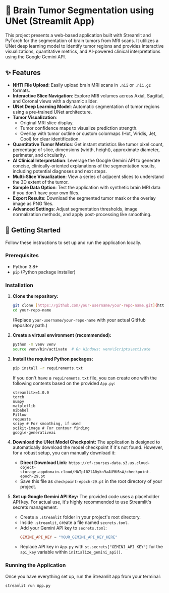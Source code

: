 # 🧠 Brain Tumor Segmentation using UNet (Streamlit App)

This project presents a web-based application built with Streamlit and PyTorch for the segmentation of brain tumors from MRI scans. It utilizes a UNet deep learning model to identify tumor regions and provides interactive visualizations, quantitative metrics, and AI-powered clinical interpretations using the Google Gemini API.

## ✨ Features

* **NIfTI File Upload**: Easily upload brain MRI scans in `.nii` or `.nii.gz` formats.
* **Interactive Slice Navigation**: Explore MRI volumes across Axial, Sagittal, and Coronal views with a dynamic slider.
* **UNet Deep Learning Model**: Automatic segmentation of tumor regions using a pre-trained UNet architecture.
* **Tumor Visualization**:
    * Original MRI slice display.
    * Tumor confidence maps to visualize prediction strength.
    * Overlay with tumor outline or custom colormaps (Hot, Viridis, Jet, Cool) for clear identification.
* **Quantitative Tumor Metrics**: Get instant statistics like tumor pixel count, percentage of slice, dimensions (width, height), approximate diameter, perimeter, and circularity.
* **AI Clinical Interpretation**: Leverage the Google Gemini API to generate concise, clinically-oriented explanations of the segmentation results, including potential diagnoses and next steps.
* **Multi-Slice Visualization**: View a series of adjacent slices to understand the 3D extent of the tumor.
* **Sample Data Option**: Test the application with synthetic brain MRI data if you don't have your own files.
* **Export Results**: Download the segmented tumor mask or the overlay image as PNG files.
* **Advanced Settings**: Adjust segmentation thresholds, image normalization methods, and apply post-processing like smoothing.

## 🚀 Getting Started

Follow these instructions to set up and run the application locally.

### Prerequisites

* Python 3.8+
* `pip` (Python package installer)

### Installation

1.  **Clone the repository:**
    ```bash
    git clone [https://github.com/your-username/your-repo-name.git](https://github.com/your-username/your-repo-name.git)
    cd your-repo-name
    ```
    (Replace `your-username/your-repo-name` with your actual GitHub repository path.)

2.  **Create a virtual environment (recommended):**
    ```bash
    python -m venv venv
    source venv/bin/activate  # On Windows: venv\Scripts\activate
    ```

3.  **Install the required Python packages:**
    ```bash
    pip install -r requirements.txt
    ```
    If you don't have a `requirements.txt` file, you can create one with the following contents based on the provided `App.py`:
    ```
    streamlit>=1.0.0
    torch
    numpy
    matplotlib
    nibabel
    Pillow
    requests
    scipy # For smoothing, if used
    scikit-image # For contour finding
    google-generativeai
    ```

4.  **Download the UNet Model Checkpoint:**
    The application is designed to automatically download the model checkpoint if it's not found. However, for a robust setup, you can manually download it:
    * **Direct Download Link:** `https://cf-courses-data.s3.us.cloud-object-storage.appdomain.cloud/HATpl02lA0ykn9aAU9K6sA/checkpoint-epoch-29.pt`
    * Save this file as `checkpoint-epoch-29.pt` in the root directory of your project.

5.  **Set up Google Gemini API Key:**
    The provided code uses a placeholder API key. For actual use, it's highly recommended to use Streamlit's secrets management.
    * Create a `.streamlit` folder in your project's root directory.
    * Inside `.streamlit`, create a file named `secrets.toml`.
    * Add your Gemini API key to `secrets.toml`:
        ```toml
        GEMINI_API_KEY = "YOUR_GEMINI_API_KEY_HERE"
        ```
    * Replace API key in `App.py` with `st.secrets["GEMINI_API_KEY"]` for the `api_key` variable within `initialize_gemini_api()`.

### Running the Application

Once you have everything set up, run the Streamlit app from your terminal:

```bash
streamlit run App.py
